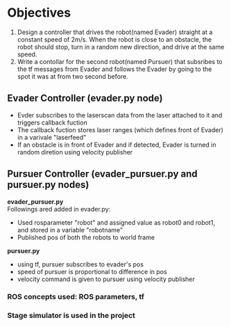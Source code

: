 # Objectives
1. Design a controller that drives the robot(named Evader) straight at a constant speed of 2m/s. When
the robot is close to an obstacle, the robot should stop, turn in a random new direction,
and drive at the same speed.
2. Write a contollar for the second robot(named Pursuer) that subsribes to the tf messages from Evader
and follows the Evader by going to the spot it was at from two second before.

## Evader Controller (evader.py node)
- Evder subscribes to the laserscan data from the laser attached to it and triggers callback fuction
- The callback fuction stores laser ranges (which defines front of Evader) in a varivale "laserfeed"
- If an obstacle is in front of Evader and if detected, Evader is turned in random diretion using velocity
publisher

## Pursuer Controller (evader_pursuer.py and pursuer.py nodes)
**evader_pursuer.py**<br />
Followings ared added in evader.py:
- Used rosparameter "robot" and assigned value as robot0 and robot1, and stored in a variable "robotname"
- Published pos of both the robots to world frame

**pursuer.py**<br />
- using tf, pursuer subscribes to evader's pos
- speed of pursuer is proportional to difference in pos
- velocity command is given to pursuer using velocity publisher
### ROS concepts used: ROS parameters, tf
### Stage simulator is used in the project
